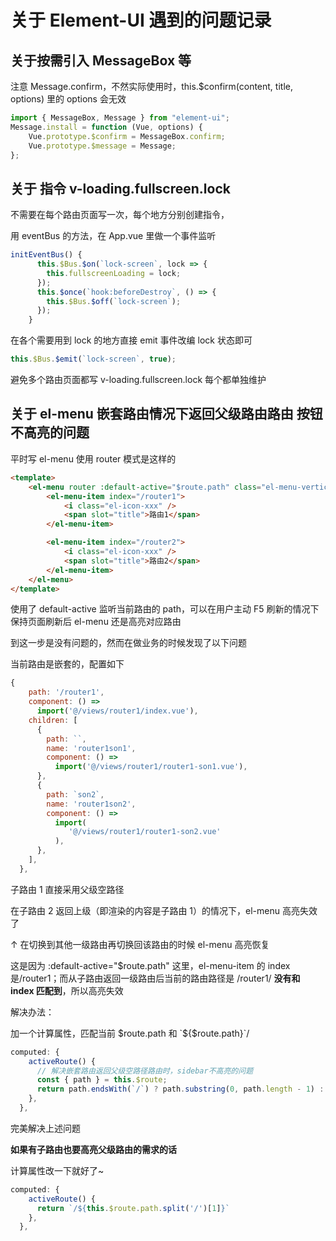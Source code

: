 # 关于 Element-UI 遇到的问题记录

## 关于按需引入 MessageBox 等

注意 Message.confirm，不然实际使用时，this.$confirm(content, title, options) 里的 options 会无效

```js
import { MessageBox, Message } from "element-ui";
Message.install = function (Vue, options) {
    Vue.prototype.$confirm = MessageBox.confirm;
    Vue.prototype.$message = Message;
};
```

## 关于 指令 v-loading.fullscreen.lock

不需要在每个路由页面写一次，每个地方分别创建指令，

用 eventBus 的方法，在 App.vue 里做一个事件监听

```js
initEventBus() {
      this.$Bus.$on(`lock-screen`, lock => {
        this.fullscreenLoading = lock;
      });
      this.$once(`hook:beforeDestroy`, () => {
        this.$Bus.$off(`lock-screen`);
      });
    }
```

在各个需要用到 lock 的地方直接 emit 事件改编 lock 状态即可

```js
this.$Bus.$emit(`lock-screen`, true);
```

避免多个路由页面都写 v-loading.fullscreen.lock 每个都单独维护

## 关于 el-menu 嵌套路由情况下返回父级路由路由 按钮不高亮的问题

平时写 el-menu 使用 router 模式是这样的

```html
<template>
    <el-menu router :default-active="$route.path" class="el-menu-vertical">
        <el-menu-item index="/router1">
            <i class="el-icon-xxx" />
            <span slot="title">路由1</span>
        </el-menu-item>

        <el-menu-item index="/router2">
            <i class="el-icon-xxx" />
            <span slot="title">路由2</span>
        </el-menu-item>
    </el-menu>
</template>
```

使用了 default-active 监听当前路由的 path，可以在用户主动 F5 刷新的情况下保持页面刷新后 el-menu 还是高亮对应路由

到这一步是没有问题的，然而在做业务的时候发现了以下问题

当前路由是嵌套的，配置如下

```js
{
    path: '/router1',
    component: () =>
      import('@/views/router1/index.vue'),
    children: [
      {
        path: ``,
        name: 'router1son1',
        component: () =>
          import('@/views/router1/router1-son1.vue'),
      },
      {
        path: `son2`,
        name: 'router1son2',
        component: () =>
          import(
             '@/views/router1/router1-son2.vue'
          ),
      },
    ],
  },
```

子路由 1 直接采用父级空路径

在子路由 2 返回上级（即渲染的内容是子路由 1）的情况下，el-menu 高亮失效了

↑ 在切换到其他一级路由再切换回该路由的时候 el-menu 高亮恢复

这是因为 :default-active="$route.path" 这里，el-menu-item 的 index 是/router1；而从子路由返回一级路由后当前的路由路径是 /router1/ **没有和 index 匹配到**，所以高亮失效

解决办法：

加一个计算属性，匹配当前 $route.path 和 `${$route.path}`/

```js
computed: {
    activeRoute() {
      // 解决嵌套路由返回父级空路径路由时，sidebar不高亮的问题
      const { path } = this.$route;
      return path.endsWith(`/`) ? path.substring(0, path.length - 1) : path;
    },
  },
```

完美解决上述问题

**如果有子路由也要高亮父级路由的需求的话**

计算属性改一下就好了~

```js
computed: {
    activeRoute() {
      return `/${this.$route.path.split('/')[1]}`
    },
  },
```
